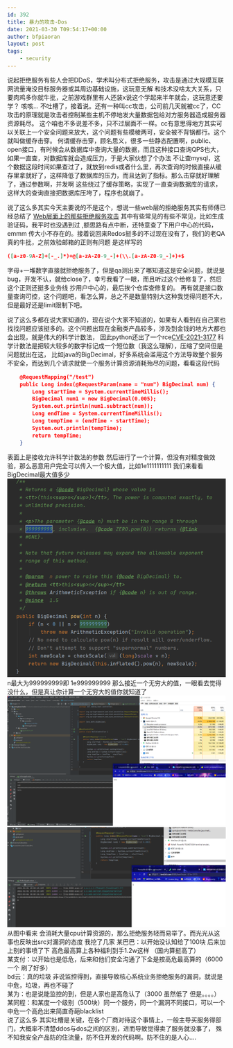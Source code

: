 ```yaml
---
id: 392
title: 暴力的攻击-Dos
date: 2021-03-30 T09:54:17+00:00
author: bfpiaoran
layout: post
tags:
    - security
---
```


说起拒绝服务有些人会把DDoS，学术叫分布式拒绝服务，攻击是通过大规模互联网流量淹没目标服务器或其周边基础设施，这玩意无解
和技术没啥太大关系，只要肉鸡多你就牛批，之前游戏群里有人还装x说这个学起来半年就会，这玩意还要学？
咳咳... 不吐槽了，接着说。还有一种叫cc攻击，公司前几天就被cc了，CC攻击的原理就是攻击者控制某些主机不停地发大量数据包给对方服务器造成服务器资源耗尽。
这个咱也不多说差不多，只不过层面不一样。cc有意思得地方其实可以关联上一个安全问题来放大，这个问题有些模棱两可，安全被不背锅都行。这个就叫做缓存击穿。
何谓缓存击穿，顾名思义，很多一些静态配置啊，public、open接口，有时候会从数据库中查询大量的数据，而且这种接口查询QPS也大，如果一直查，对数据库就会造成压力，于是大家伙想了个办法
不让查mysql，这个数据这段时间如果查过了，就放到redis或者什么里，再次查询的时候直接从缓存里拿就好了，这样降低了数据库的压力，而且达到了指标。那么击穿就好理解了，通过参数啊，并发啊
这些绕过了缓存策略，实现了一直查询数据库的请求，这样大的查询直接把数据库压垮了，程序也就崩了。  

说了这么多其实今天主要说的不是这个，想说一些web层的拒绝服务其实有师傅已经总结了
[Web层面上的那些拒绝服务攻击](https://gh0st.cn/archives/2020-06-22/1) 其中有些常见的有些不常见，比如生成验证码，我平时也没遇到过
,额思路有点中断，还特意查了下用户中心的代码，emmm 传大小不存在的。接着说回来Redos挺多的不过现在没有了，我们的老QA真的牛批，之前效验邮箱的正则有问题
是这样写的  
```json
([a-z0-9A-Z]+[-_.]*)+@[a-zA-Z0-9_-]+(\\.[a-zA-Z0-9_-]+)+$  
```
字母+一堆数字直接就拒绝服务了，但是qa测出来了哪知道这是安全问题，就说是bug，开发不认，就给close了，幸亏我看了一眼，而且听过这个给修复了，然后这个正则还挺多业务线
抄用户中心的，最后挨个仓库查修复的。
再有就是接口数量查询可控，这个问题吧，看怎么算，总之不是数量特别大这种我觉得问题不大，但是最好还是limit限制下吧。

说了这么多都在说大家知道的，现在说个大家不知道的，如果有人看到在自己家也找找问题应该挺多的。这个问题出现在金融类产品较多，涉及到金钱的地方大都也会出现，就是伟大的科学计数法，
因此python还出了一个rce[CVE-2021-3177](https://bugs.python.org/issue42938) 科学计数法是把较大较多的数字标记成一个短位数（我这么理解），压缩了空间但是问题就出在这，
比如java的BigDecimal，好多系统会滥用这个方法导致整个服务不安全，而达到几个请求就使一个服务计算资源消耗殆尽的问题，看看这段代码
```json
    @RequestMapping("/test")  
    public Long index(@RequestParam(name = "num") BigDecimal num) {  
        Long startTime = System.currentTimeMillis();  
        BigDecimal num1 = new BigDecimal(0.005);  
        System.out.println(num1.subtract(num));  
        Long endTime = System.currentTimeMillis();  
        Long tempTime = (endTime - startTime);  
        System.out.println(tempTime);  
        return tempTime;  
    }
```
表面上是接收允许科学计数法的参数 然后进行了一个计算，但没有对精度做效验，那么恶意用户完全可以传入一个极大值，比如1e1111111111
我们来看看BigDecimal最大值多少   
![](/img/bigdecimal.png)  
n最大为999999999即 1e999999999  那么接近一个无穷大的值，一眼看去觉得没什么，但是真让你计算一个无穷大的值你就知道了
![](/img/big1.png) 
![](/img/big2.png)
从图中看来 会消耗大量cpu计算资源的，那么拒绝服务轻而易举了。而光光从这事也反映出src对漏洞的态度
我挖了几家
某巴巴：以开始没认知给了100块 后来加上别的事喷了下 高危最高算上各种福利到手1.2w这样 （国内算挺高了）    
某支付：以开始也是低危，后来和他们安全沟通了下全是按高危最高算的（6000一个 刷了好多）  
bd云：真的垃圾 非说监控得到，直接导致核心系统业务拒绝服务的漏洞，就说是中危，垃圾，再也不碰了  
某为：也是说能监控的到，但是人家也是高危认了（3000  虽然低了 但是。。。。）  
某同程：和某度一个级别（500块）同一个服务，同一个漏洞不同接口，可以一个中危一个高危出来简直奇葩blacklist     
说了这么多 其实吐槽是关键，在各个厂商对待这个事情上，一般主导买服务得部门，大概率不清楚ddos与dos之间的区别，进而导致觉得卖了服务就没事了，
殊不知我安全产品防的住流量，防不住开发的代码啊。防不住的是人心....
